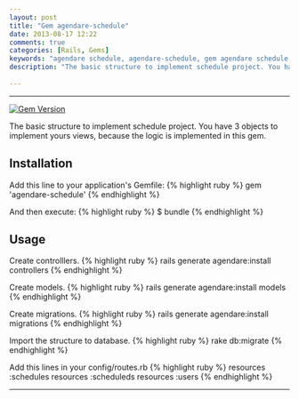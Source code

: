 ```yaml
---
layout: post
title: "Gem agendare-schedule"
date: 2013-08-17 12:22
comments: true
categories: [Rails, Gems]
keywords: "agendare schedule, agendare-schedule, gem agendare schedule, gem agendare-schedule, agendar, gem schedule, gem" 
description: "The basic structure to implement schedule project. You have 3 objects to implement yours views, because the logic is implemented in this gem."
 
---
```

---

<!--more-->
[![Gem Version](https://badge.fury.io/rb/agendare-schedule.png)](http://badge.fury.io/rb/agendare-schedule)

The basic structure to implement schedule project. You have 3 objects to implement yours views, because the logic is implemented in this gem.

## Installation

Add this line to your application's Gemfile:
	{% highlight ruby %}
    gem 'agendare-schedule'
    {% endhighlight %}

And then execute:
	{% highlight ruby %}
    $ bundle
    {% endhighlight %}

## Usage
	 
Create controlllers.
{% highlight ruby %}
     rails  generate agendare:install controllers
{% endhighlight %}
     
Create models.
{% highlight ruby %}
     rails  generate agendare:install models
{% endhighlight %}
     
Create migrations.
{% highlight ruby %}
     rails  generate agendare:install migrations
{% endhighlight %}
     
Import the structure to database.
{% highlight ruby %}
     rake db:migrate
{% endhighlight %}
     
Add this lines in your config/routes.rb
{% highlight ruby %}
	 resources :schedules
	 resources :scheduleds
	 resources :users 
{% endhighlight %}

---